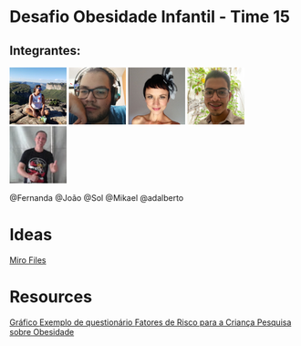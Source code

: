 # Desafio Obesidade Infantil - Time 15 

## Integrantes:

<p float="left">
  <img src="readmeFiles/pics/fernandapp.jpg" width="100" />
  <img src="readmeFiles/pics/joaopp.jpg" width="100" /> 
  <img src="readmeFiles/pics/solpp.jpg" width="100" />
  <img src="readmeFiles/pics/mikael.png" width="100" />
  <img src="readmeFiles/pics/adalbertopp.jpg" width="100" />
</p>

@Fernanda
@João
@Sol
@Mikael
@adalberto

# Ideas

<a href = "https://miro.com/app/board/o9J_khtMfM0=/">Miro Files</a>

# Resources

<a href= "https://c3js.org/gettingstarted.html"> Gráfico </a>
<a href="https://global.rethinkobesity.com/patients.html#section-weight-management-goals"> Exemplo de questionário </a>
<a href="https://www.scielo.br/scielo.php?script=sci_arttext&pid=S0034-71672010000100012"> Fatores de Risco para a Criança Pesquisa sobre Obesidade</a>



